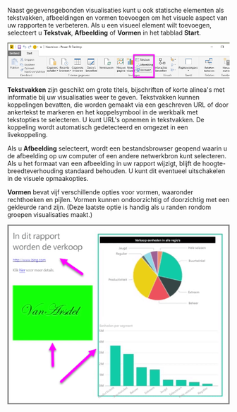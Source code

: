 Naast gegevensgebonden visualisaties kunt u ook statische elementen als tekstvakken, afbeeldingen en vormen toevoegen om het visuele aspect van uw rapporten te verbeteren. Als u een visueel element wilt toevoegen, selecteert u **Tekstvak**, **Afbeelding** of **Vormen** in het tabblad **Start**.

![](media/3-10-create-shapes-images/3-10_1.png)

**Tekstvakken** zijn geschikt om grote titels, bijschriften of korte alinea's met informatie bij uw visualisaties weer te geven. Tekstvakken kunnen koppelingen bevatten, die worden gemaakt via een geschreven URL of door ankertekst te markeren en het koppelsymbool in de werkbalk met tekstopties te selecteren. U kunt URL's opnemen in tekstvakken. De koppeling wordt automatisch gedetecteerd en omgezet in een livekoppeling.

Als u **Afbeelding** selecteert, wordt een bestandsbrowser geopend waarin u de afbeelding op uw computer of een andere netwerkbron kunt selecteren. Als u het formaat van een afbeelding in uw rapport wijzigt, blijft de hoogte-breedteverhouding standaard behouden. U kunt dit eventueel uitschakelen in de visuele opmaakopties.

**Vormen** bevat vijf verschillende opties voor vormen, waaronder rechthoeken en pijlen. Vormen kunnen ondoorzichtig of doorzichtig met een gekleurde rand zijn. (Deze laatste optie is handig als u randen rondom groepen visualisaties maakt.)

![](media/3-10-create-shapes-images/3-10_2.png)

